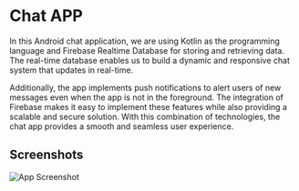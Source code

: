 
# Chat APP

In this Android chat application, we are using Kotlin as the programming language and Firebase Realtime Database for storing and retrieving data. The real-time database enables us to build a dynamic and responsive chat system that updates in real-time.

Additionally, the app implements push notifications to alert users of new messages even when the app is not in the foreground. The integration of Firebase makes it easy to implement these features while also providing a scalable and secure solution. With this combination of technologies, the chat app provides a smooth and seamless user experience.


## Screenshots

![App Screenshot](https://drive.google.com/file/d/1G8hPAYUt19zsbK3UFjen7gfCw_tXX68N/view?usp=drivesdk)


